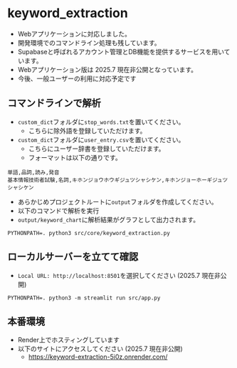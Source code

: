 # keyword_extraction
- Webアプリケーションに対応しました。
- 開発環境でのコマンドライン処理も残しています。
- Supabaseと呼ばれるアカウント管理とDB機能を提供するサービスを用いています。
- Webアプリケーション版は 2025.7 現在非公開となっています。
- 今後、一般ユーザーの利用に対応予定です

## コマンドラインで解析
- `custom_dict`フォルダに`stop_words.txt`を置いてください。
   - こちらに除外語を登録していただけます。
- `custom_dict`フォルダに`user_entry.csv`を置いてください。
   - こちらにユーザー辞書を登録していただけます。
   - フォーマットは以下の通りです。
```
単語,品詞,読み,発音
基本情報技術者試験,名詞,キホンジョウホウギジュツシャシケン,キホンジョーホーギジュツシャシケン
```


- あらかじめプロジェクトルートに`output`フォルダを作成してください。
- 以下のコマンドで解析を実行
- `output/keyword_chart`に解析結果がグラフとして出力されます。
```
PYTHONPATH=. python3 src/core/keyword_extraction.py
```

## ローカルサーバーを立てて確認
- `Local URL: http://localhost:8501`を選択してください (2025.7 現在非公開)
```
PYTHONPATH=. python3 -m streamlit run src/app.py
```

## 本番環境
- Render上でホスティングしています
- 以下のサイトにアクセスしてください (2025.7 現在非公開)
   - https://keyword-extraction-5i0z.onrender.com/